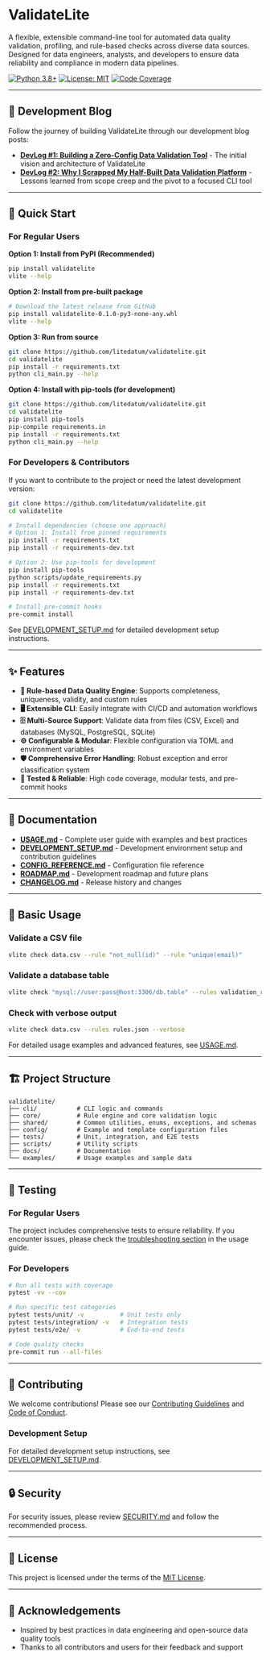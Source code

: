 # ValidateLite

A flexible, extensible command-line tool for automated data quality validation, profiling, and rule-based checks across diverse data sources. Designed for data engineers, analysts, and developers to ensure data reliability and compliance in modern data pipelines.

[![Python 3.8+](https://img.shields.io/badge/python-3.8+-blue.svg)](https://www.python.org/downloads/)
[![License: MIT](https://img.shields.io/badge/License-MIT-yellow.svg)](https://opensource.org/licenses/MIT)
[![Code Coverage](https://img.shields.io/badge/coverage-80%25-green.svg)](https://github.com/litedatum/validatelite)

---

## 📝 Development Blog

Follow the journey of building ValidateLite through our development blog posts:

- **[DevLog #1: Building a Zero-Config Data Validation Tool](https://blog.litedatum.com/posts/Devlog01-data-validation-tool/)** - The initial vision and architecture of ValidateLite
- **[DevLog #2: Why I Scrapped My Half-Built Data Validation Platform](https://blog.litedatum.com/posts/Devlog02-Rethinking-My-Data-Validation-Tool/)** - Lessons learned from scope creep and the pivot to a focused CLI tool

---

## 🚀 Quick Start

### For Regular Users

**Option 1: Install from PyPI (Recommended)**
```bash
pip install validatelite
vlite --help
```

**Option 2: Install from pre-built package**
```bash
# Download the latest release from GitHub
pip install validatelite-0.1.0-py3-none-any.whl
vlite --help
```

**Option 3: Run from source**
```bash
git clone https://github.com/litedatum/validatelite.git
cd validatelite
pip install -r requirements.txt
python cli_main.py --help
```

**Option 4: Install with pip-tools (for development)**
```bash
git clone https://github.com/litedatum/validatelite.git
cd validatelite
pip install pip-tools
pip-compile requirements.in
pip install -r requirements.txt
python cli_main.py --help
```

### For Developers & Contributors

If you want to contribute to the project or need the latest development version:

```bash
git clone https://github.com/litedatum/validatelite.git
cd validatelite

# Install dependencies (choose one approach)
# Option 1: Install from pinned requirements
pip install -r requirements.txt
pip install -r requirements-dev.txt

# Option 2: Use pip-tools for development
pip install pip-tools
python scripts/update_requirements.py
pip install -r requirements.txt
pip install -r requirements-dev.txt

# Install pre-commit hooks
pre-commit install
```

See [DEVELOPMENT_SETUP.md](docs/DEVELOPMENT_SETUP.md) for detailed development setup instructions.

---

## ✨ Features

- **🔧 Rule-based Data Quality Engine**: Supports completeness, uniqueness, validity, and custom rules
- **🖥️ Extensible CLI**: Easily integrate with CI/CD and automation workflows
- **🗄️ Multi-Source Support**: Validate data from files (CSV, Excel) and databases (MySQL, PostgreSQL, SQLite)
- **⚙️ Configurable & Modular**: Flexible configuration via TOML and environment variables
- **🛡️ Comprehensive Error Handling**: Robust exception and error classification system
- **🧪 Tested & Reliable**: High code coverage, modular tests, and pre-commit hooks

---

## 📖 Documentation

- **[USAGE.md](docs/USAGE.md)** - Complete user guide with examples and best practices
- **[DEVELOPMENT_SETUP.md](docs/DEVELOPMENT_SETUP.md)** - Development environment setup and contribution guidelines
- **[CONFIG_REFERENCE.md](docs/CONFIG_REFERENCE.md)** - Configuration file reference
- **[ROADMAP.md](docs/ROADMAP.md)** - Development roadmap and future plans
- **[CHANGELOG.md](CHANGELOG.md)** - Release history and changes

---

## 🎯 Basic Usage

### Validate a CSV file
```bash
vlite check data.csv --rule "not_null(id)" --rule "unique(email)"
```

### Validate a database table
```bash
vlite check "mysql://user:pass@host:3306/db.table" --rules validation_rules.json
```

### Check with verbose output
```bash
vlite check data.csv --rules rules.json --verbose
```

For detailed usage examples and advanced features, see [USAGE.md](docs/USAGE.md).

---

## 🏗️ Project Structure

```
validatelite/
├── cli/           # CLI logic and commands
├── core/          # Rule engine and core validation logic
├── shared/        # Common utilities, enums, exceptions, and schemas
├── config/        # Example and template configuration files
├── tests/         # Unit, integration, and E2E tests
├── scripts/       # Utility scripts
├── docs/          # Documentation
└── examples/      # Usage examples and sample data
```

---

## 🧪 Testing

### For Regular Users
The project includes comprehensive tests to ensure reliability. If you encounter issues, please check the [troubleshooting section](docs/USAGE.md#error-handling) in the usage guide.

### For Developers
```bash
# Run all tests with coverage
pytest -vv --cov

# Run specific test categories
pytest tests/unit/ -v          # Unit tests only
pytest tests/integration/ -v   # Integration tests
pytest tests/e2e/ -v           # End-to-end tests

# Code quality checks
pre-commit run --all-files
```

---

## 🤝 Contributing

We welcome contributions! Please see our [Contributing Guidelines](CONTRIBUTING.md) and [Code of Conduct](CODE_OF_CONDUCT.md).

### Development Setup
For detailed development setup instructions, see [DEVELOPMENT_SETUP.md](docs/DEVELOPMENT_SETUP.md).

---

## 🔒 Security

For security issues, please review [SECURITY.md](SECURITY.md) and follow the recommended process.

---

## 📄 License

This project is licensed under the terms of the [MIT License](LICENSE).

---

## 🙏 Acknowledgements

- Inspired by best practices in data engineering and open-source data quality tools
- Thanks to all contributors and users for their feedback and support
